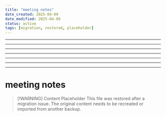 ```yaml
---
title: "meeting notes"
date_created: 2025-04-09
date_modified: 2025-04-09
status: active
tags: [migration, restored, placeholder]
---
```


---

---

---

---

---

---

---

# meeting notes

> [\!WARNING] Content Placeholder
> This file was restored after a migration issue. The original content needs to be recreated or imported from another backup.

